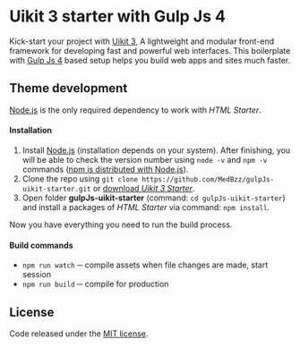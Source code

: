 # Uikit 3 starter with Gulp Js 4

Kick-start your project with [Uikit 3](https://getuikit.com/), A lightweight and modular front-end framework for developing fast and powerful web interfaces. This boilerplate with [Gulp Js 4](https://gulpjs.com/) based setup helps you build web apps and sites much faster.
## Theme development
[Node.js](http://nodejs.org/) is the only required dependency to work with _HTML Starter_.

#### [](https://github.com/MedBzz/gulpJs-uikit-starter.git#installation)Installation

1.  Install [Node.js](http://nodejs.org/) (installation depends on your system). After finishing, you will be able to check the version number using `node -v` and `npm -v` commands ([npm is distributed with Node.js](https://www.npmjs.com/get-npm)).
2.  Clone the repo using `git clone https://github.com/MedBzz/gulpJs-uikit-starter.git` or [download _Uikit 3 Starter_](https://github.com/MedBzz/gulpJs-uikit-starter/archive/master.zip).
3.  Open folder **gulpJs-uikit-starter** (command: `cd gulpJs-uikit-starter`) and install a packages of _HTML Starter_ via command:  `npm install`.

Now you have everything you need to run the build process.

#### Build commands

-   `npm run watch` ─ compile assets when file changes are made, start session
-   `npm run build` ─ compile for production

## License

Code released under the [MIT license](https://github.com/MedBzz/gulpJs-uikit-starter/blob/master/LICENSE.md).
